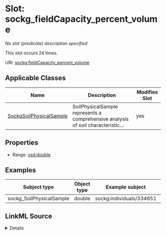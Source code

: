 

# Slot: sockg_fieldCapacity_percent_volume


_No slot (predicate) description specified_






This slot occurs 24 times.


URI: [sockg:fieldCapacity_percent_volume](https://idir.uta.edu/sockg-ontology/docs/fieldCapacity_percent_volume)



<!-- no inheritance hierarchy -->





## Applicable Classes

| Name | Description | Modifies Slot |
| --- | --- | --- |
| [SockgSoilPhysicalSample](../classes/SockgSoilPhysicalSample.md) | SoilPhysicalSample represents a comprehensive analysis of soil characteristic... |  yes  |







## Properties

* Range: [xsd:double](http://www.w3.org/2001/XMLSchema#double)






## Examples

| Subject type | Object type | Example subject | Example object | Occurrences |
| --- | --- | --- | --- | --- |
| sockg_SoilPhysicalSample | double | sockg:individuals/334651 | 29.2 | 24 |




## LinkML Source

<details>

```yaml
name: sockg_fieldCapacity_percent_volume
annotations:
  count:
    tag: count
    value: 24
description: No slot (predicate) description specified
examples:
- object:
    example_object: '29.2'
    example_object_type: double
    example_predicate: sockg:fieldCapacity_percent_volume
    example_subject: sockg:individuals/334651
    example_subject_type: sockg_SoilPhysicalSample
from_schema: soc-kg
rank: 1000
slot_uri: sockg:fieldCapacity_percent_volume
alias: sockg_fieldCapacity_percent_volume
domain_of:
- sockg_SoilPhysicalSample
range: double

```
</details>